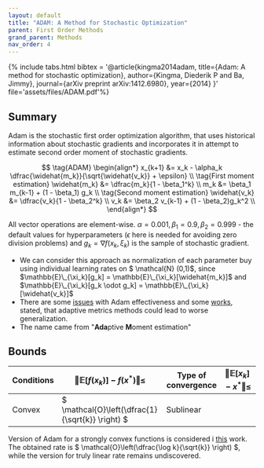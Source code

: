 ```yaml
---
layout: default
title: "ADAM: A Method for Stochastic Optimization"
parent: First Order Methods
grand_parent: Methods
nav_order: 4
---
```


{% include tabs.html bibtex = '@article{kingma2014adam,
  title={Adam: A method for stochastic optimization},
  author={Kingma, Diederik P and Ba, Jimmy},
  journal={arXiv preprint arXiv:1412.6980},
  year={2014}
}' file='assets/files/ADAM.pdf'%}

## Summary

Adam is the stochastic first order optimization algorithm, that uses historical information about stochastic gradients and incorporates it in attempt to estimate second order moment of stochastic gradients.

$$
\tag{ADAM}
\begin{align*}
x_{k+1} &= x_k - \alpha_k \dfrac{\widehat{m_k}}{\sqrt{\widehat{v_k}} + \epsilon} \\
\tag{First moment estimation}
\widehat{m_k} &= \dfrac{m_k}{1 - \beta_1^k} \\
m_k &= \beta_1 m_{k-1} + (1 - \beta_1) g_k \\
\tag{Second moment estimation}
\widehat{v_k} &= \dfrac{v_k}{1 - \beta_2^k} \\
v_k &= \beta_2 v_{k-1} + (1 - \beta_2)g_k^2 \\
\end{align*}
$$

All vector operations are element-wise. $\alpha = 0.001, \beta_1 = 0.9, \beta_2 = 0.999$ - the default values for hyperparameters ($\epsilon$ here is needed for avoiding zero division problems) and $g_k = \nabla f(x_k, \xi_k)$ is the sample of stochastic gradient.

* We can consider this approach as normalization of each parameter buy using individual learning rates on $ \mathcal{N} (0,1)$, since $\mathbb{E}\_{\xi_k}[g_k] = \mathbb{E}\_{\xi_k}[\widehat{m_k}]$ and $\mathbb{E}\_{\xi_k}[g_k \odot g_k] = \mathbb{E}\_{\xi_k}[\widehat{v_k}]$
* There are some [issues](https://www.fast.ai/2018/07/02/adam-weight-decay/) with Adam effectiveness and some [works](https://arxiv.org/pdf/1705.08292.pdf), stated, that adaptive metrics methods could lead to worse generalization.
* The name came from "**Ada**ptive **M**oment estimation"

## Bounds

| Conditions | $\Vert \mathbb{E} [f(x_k)] - f(x^*)\Vert \leq$ | Type of convergence | $\Vert \mathbb{E}[x_k] - x^* \Vert \leq$ |
| ---------- | ---------------------- | ------------------- | --------------------- |
| Convex | $ \mathcal{O}\left(\dfrac{1}{\sqrt{k}} \right) $ | Sublinear |                       |

Version of Adam for a strongly convex functions is considered i [this](https://arxiv.org/pdf/1905.02957.pdf) work. The obtained rate is $ \mathcal{O}\left(\dfrac{\log k}{\sqrt{k}} \right) $, while the version for truly linear rate remains undiscovered.